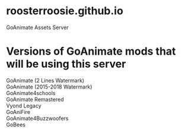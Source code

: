 # roosterroosie.github.io
 GoAnimate Assets Server
 
# Versions of GoAnimate mods that will be using this server

 GoAnimate (2 Lines Watermark) <br> GoAnimate (2015-2018 Watermark) <br> GoAnimate4schools <br> GoAnimate Remastered <br> Vyond Legacy <br> GoAniFire <br> GoAnimate4Buzzwoofers <br> GoBees
